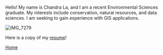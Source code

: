 Hello! My name is Chandra La, and I am a recent Environmental Sciences graduate. My interests include conservation, natural resources, and data sciences. I am seeking to gain experience with GIS applications. 


![IMG_7279](https://github.com/user-attachments/assets/3e981510-29a2-4cf3-8c9e-43fdf44fcec9)


Here is a copy of my [resume](CV.md)!

[Home](README.md)
